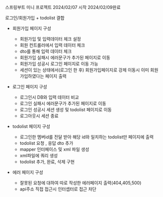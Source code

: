 스프링부트 미니 프로젝트
2024/02/07 시작 2024/02/09완료

로그인/회원가입 + todolist 결합
- 회원가입 페이지 구성
  - 회원가입 및 입력데이터 체크 설정
  - 회원 컨트롤러에서 입력 데이터 체크
  - dto를 통해 입력 데이터 체크
  - 회원가입 실패시 에러문구가 추가된 페이지로 이동
  - 회원가입 성공시 로그인 페이지로 이동 가능
  - 세션이 있는 상태에서(로그인 한 후) 회원가입페이지로 강제 이동시 이미 회원가입하였다는 페이지 출력

- 로그인 페이지 구성
  - 로그인시 DB와 입력 데이터 비교
  - 로그인 실패시 에러문구가 추가된 페이지로 이동
  - 로그인 성공시 세션 생성 및 todolist 페이지로 이동
  - 로그아웃시 세션 종료  

- todolist 페이지 구성
  - 로그인한 멤버id를 전달 받아 해당 id와 일치하는 todolist만 페이지에 출력
  - todolist 요청 , 응답 dto 추가
  - mapper 인터페이스 및 xml 파일 생성
  - xml파일에 쿼리 생성
  - todolist 추가, 완료, 삭제 구현

-  에러 페이지 구성
   - 잘못된 요청에 대하여 따로 작성한 에러페이지 출력(404,405,500)
   - api주소 직접 접근시 인터셉터로 접근 차단

